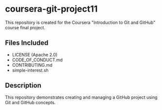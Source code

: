 # coursera-git-project11


This repository is created for the Coursera "Introduction to Git and GitHub" course final project.

## Files Included
- LICENSE (Apache 2.0)
- CODE_OF_CONDUCT.md
- CONTRIBUTING.md
- simple-interest.sh

## Description
This repository demonstrates creating and managing a GitHub project using Git and GitHub concepts.

